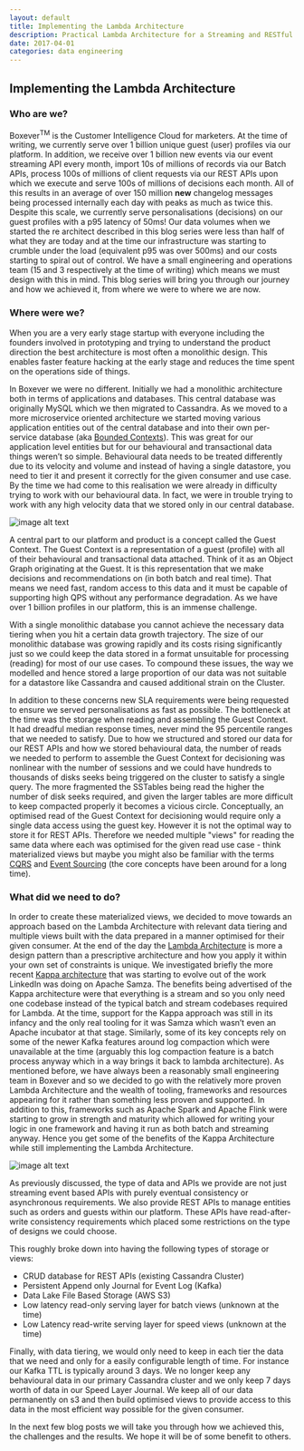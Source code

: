 ```yaml
---
layout: default
title: Implementing the Lambda Architecture
description: Practical Lambda Architecture for a Streaming and RESTful API Platform
date: 2017-04-01
categories: data engineering
---
```


## Implementing the Lambda Architecture

### Who are we?

Boxever<sup>TM</sup> is the Customer Intelligence Cloud for marketers. At the time of writing, we currently serve over 1 billion unique guest (user) profiles via our platform. In addition, we receive over 1 billion new events via our event streaming API every month, import 10s of millions of records via our Batch APIs, process 100s of millions of client requests via our REST APIs upon which we execute and serve 100s of millions of decisions each month. All of this results in an average of over 150 million **new** changelog messages being processed internally each day with peaks as much as twice this. Despite this scale, we currently serve personalisations (decisions) on our guest profiles with a p95 latency of 50ms! Our data volumes when we started the re architect described in this blog series were less than half of what they are today and at the time our infrastructure was starting to crumble under the load (equivalent p95 was over 500ms) and our costs starting to spiral out of control. We have a small engineering and operations team (15 and 3 respectively at the time of writing) which means we must design with this in mind. This blog series will bring you through our journey and how we achieved it, from where we were to where we are now.

### Where were we?

When you are a very early stage startup with everyone including the founders involved in prototyping and trying to understand the product direction the best architecture is most often a monolithic design. This enables faster feature hacking at the early stage and reduces the time spent on the operations side of things.    

In Boxever we were no different. Initially we had a monolithic architecture both in terms of applications and databases. This central database was originally MySQL which we then migrated to Cassandra. As we moved to a more microservice oriented architecture we started moving various application entities out of the central database and into their own per-service database (aka [Bounded Contexts](https://martinfowler.com/bliki/BoundedContext.html)). This was great for our application level entities but for our behavioural and transactional data things weren’t so simple. Behavioural data needs to be treated differently due to its velocity and volume and instead of having a single datastore, you need to tier it and present it correctly for the given consumer and use case. By the time we had come to this realisation we were already in difficulty trying to work with our behavioural data. In fact, we were in trouble trying to work with any high velocity data that we stored only in our central database. 

![image alt text](images/overview_image_0.png)

A central part to our platform and product is a concept called the Guest Context. The Guest Context is a representation of a guest (profile) with all of their behavioural and transactional data attached. Think of it as an Object Graph originating at the Guest. It is this representation that we make decisions and recommendations on (in both batch and real time). That means we need fast, random access to this data and it must be capable of supporting high QPS without any performance degradation. As we have over 1 billion profiles in our platform, this is an immense challenge.

With a single monolithic database you cannot achieve the necessary data tiering when you hit a certain data growth trajectory. The size of our monolithic database was growing rapidly and its costs rising significantly just so we could keep the data stored in a format unsuitable for processing (reading) for most of our use cases. To compound these issues, the way we modelled and hence stored a large proportion of our data was not suitable for a datastore like Cassandra and caused additional strain on the Cluster. 

In addition to these concerns new SLA requirements were being requested to ensure we served personalisations as fast as possible. The bottleneck at the time was the storage when reading and assembling the Guest Context. It had dreadful median response times, never mind the 95 percentile ranges that we needed to satisfy. Due to how we structured and stored our data for our REST APIs and how we stored behavioural data, the number of reads we needed to perform to assemble the Guest Context for decisioning was nonlinear with the number of sessions and we could have hundreds to thousands of disks seeks being triggered on the cluster to satisfy a single query. The more fragmented the SSTables being read the higher the number of disk seeks required, and given the larger tables are more difficult to keep compacted properly it becomes a vicious circle. Conceptually, an optimised read of the Guest Context for decisioning would require only a single data access using the guest key. However it is not the optimal way to store it for REST APIs. Therefore we needed multiple "views" for reading the same data where each was optimised for the given read use case - think materialized views but maybe you might also be familiar with the terms [CQRS](https://martinfowler.com/bliki/CQRS.html) and [Event Sourcing](https://www.confluent.io/blog/event-sourcing-cqrs-stream-processing-apache-kafka-whats-connection/) (the core concepts have been around for a long time). 

### What did we need to do?

In order to create these materialized views, we decided to move towards an approach based on the Lambda Architecture with relevant data tiering and multiple views built with the data prepared in a manner optimised for their given consumer. At the end of the day the [Lambda Architecture](http://lambda-architecture.net/) is more a design pattern than a prescriptive architecture and how you apply it within your own set of constraints is unique. We investigated briefly the more recent [Kappa architecture](http://milinda.pathirage.org/kappa-architecture.com/) that was starting to evolve out of the work LinkedIn was doing on Apache Samza. The benefits being advertised of the Kappa architecture were that everything is a stream and so you only need one codebase instead of the typical batch and stream codebases required for Lambda. At the time, support for the Kappa approach was still in its infancy and the only real tooling for it was Samza which wasn’t even an Apache incubator at that stage. Similarly, some of its key concepts rely on some of the newer Kafka features around log compaction which were unavailable at the time (arguably this log compaction feature is a batch process anyway which in a way brings it back to lambda architecture). As mentioned before, we have always been a reasonably small engineering team in Boxever and so we decided to go with the relatively more proven Lambda Architecture and the wealth of tooling, frameworks and resources appearing for it rather than something less proven and supported. In addition to this, frameworks such as Apache Spark and Apache Flink were starting to grow in strength and maturity which allowed for writing your logic in one framework and having it run as both batch and streaming anyway. Hence you get some of the benefits of the Kappa Architecture while still implementing the Lambda Architecture. 

![image alt text](images/overview_image_1.png)

As previously discussed, the type of data and APIs we provide are not just streaming event based APIs with purely eventual consistency or asynchronous requirements. We also provide REST APIs to manage entities such as orders and guests within our platform. These APIs have read-after-write consistency requirements which placed some restrictions on the type of designs we could choose. 

This roughly broke down into having the following types of storage or views:

* CRUD database for REST APIs (existing Cassandra Cluster)
* Persistent Append only Journal for Event Log (Kafka)
* Data Lake File Based Storage (AWS S3)
* Low latency read-only serving layer for batch views (unknown at the time)
* Low Latency read-write serving layer for speed views (unknown at the time)

Finally, with data tiering, we would only need to keep in each tier the data that we need and only for a easily configurable length of time. For instance our Kafka TTL is typically around 3 days. We no longer keep any behavioural data in our primary Cassandra cluster and we only keep 7 days worth of data in our Speed Layer Journal. We keep all of our data permanently on s3 and then build optimised views to provide access to this data in the most efficient way possible for the given consumer. 

In the next few blog posts we will take you through how we achieved this, the challenges and the results. We hope it will be of some benefit to others.

